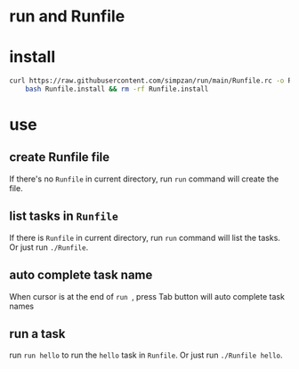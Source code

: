 run and Runfile
====

# install
```bash
curl https://raw.githubusercontent.com/simpzan/run/main/Runfile.rc -o Runfile.install && \
    bash Runfile.install && rm -rf Runfile.install
```

# use
## create Runfile file
If there's no `Runfile` in current directory, run `run` command will create the file.

## list tasks in `Runfile`
If there is `Runfile` in current directory, run `run` command will list the tasks.
Or just run `./Runfile`.

## auto complete task name
When cursor is at the end of `run `, press Tab button will auto complete task names

## run a task
run `run hello` to run the `hello` task in `Runfile`.
Or just run `./Runfile hello`.
